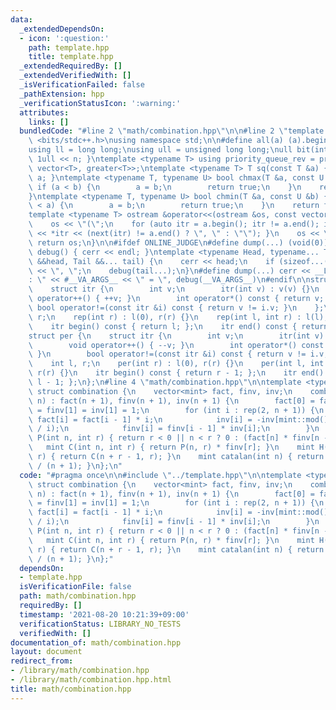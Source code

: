 ```yaml
---
data:
  _extendedDependsOn:
  - icon: ':question:'
    path: template.hpp
    title: template.hpp
  _extendedRequiredBy: []
  _extendedVerifiedWith: []
  _isVerificationFailed: false
  _pathExtension: hpp
  _verificationStatusIcon: ':warning:'
  attributes:
    links: []
  bundledCode: "#line 2 \"math/combination.hpp\"\n\n#line 2 \"template.hpp\"\n\n#include\
    \ <bits/stdc++.h>\nusing namespace std;\n\n#define all(a) (a).begin(), (a).end()\n\
    using ll = long long;\nusing ull = unsigned long long;\null bit(int n) { return\
    \ 1ull << n; }\ntemplate <typename T> using priority_queue_rev = priority_queue<T,\
    \ vector<T>, greater<T>>;\ntemplate <typename T> T sq(const T &a) { return a *\
    \ a; }\ntemplate <typename T, typename U> bool chmax(T &a, const U &b) {\n   \
    \ if (a < b) {\n        a = b;\n        return true;\n    }\n    return false;\n\
    }\ntemplate <typename T, typename U> bool chmin(T &a, const U &b) {\n    if (b\
    \ < a) {\n        a = b;\n        return true;\n    }\n    return false;\n}\n\
    template <typename T> ostream &operator<<(ostream &os, const vector<T> &a) {\n\
    \    os << \"(\";\n    for (auto itr = a.begin(); itr != a.end(); itr++) { os\
    \ << *itr << (next(itr) != a.end() ? \", \" : \"\"); }\n    os << \")\";\n   \
    \ return os;\n}\n\n#ifdef ONLINE_JUDGE\n#define dump(...) (void(0))\n#else\nvoid\
    \ debug() { cerr << endl; }\ntemplate <typename Head, typename... Tail> void debug(Head\
    \ &&head, Tail &&... tail) {\n    cerr << head;\n    if (sizeof...(Tail)) cerr\
    \ << \", \";\n    debug(tail...);\n}\n#define dump(...) cerr << __LINE__ << \"\
    : \" << #__VA_ARGS__ << \" = \", debug(__VA_ARGS__)\n#endif\n\nstruct rep {\n\
    \    struct itr {\n        int v;\n        itr(int v) : v(v) {}\n        void\
    \ operator++() { ++v; }\n        int operator*() const { return v; }\n       \
    \ bool operator!=(const itr &i) const { return v != i.v; }\n    };\n    int l,\
    \ r;\n    rep(int r) : l(0), r(r) {}\n    rep(int l, int r) : l(l), r(r) {}\n\
    \    itr begin() const { return l; };\n    itr end() const { return r; };\n};\n\
    struct per {\n    struct itr {\n        int v;\n        itr(int v) : v(v) {}\n\
    \        void operator++() { --v; }\n        int operator*() const { return v;\
    \ }\n        bool operator!=(const itr &i) const { return v != i.v; }\n    };\n\
    \    int l, r;\n    per(int r) : l(0), r(r) {}\n    per(int l, int r) : l(l),\
    \ r(r) {}\n    itr begin() const { return r - 1; };\n    itr end() const { return\
    \ l - 1; };\n};\n#line 4 \"math/combination.hpp\"\n\ntemplate <typename mint>\
    \ struct combination {\n    vector<mint> fact, finv, inv;\n    combination(int\
    \ n) : fact(n + 1), finv(n + 1), inv(n + 1) {\n        fact[0] = fact[1] = finv[0]\
    \ = finv[1] = inv[1] = 1;\n        for (int i : rep(2, n + 1)) {\n           \
    \ fact[i] = fact[i - 1] * i;\n            inv[i] = -inv[mint::mod() % i] * (mint::mod()\
    \ / i);\n            finv[i] = finv[i - 1] * inv[i];\n        }\n    }\n    mint\
    \ P(int n, int r) { return r < 0 || n < r ? 0 : (fact[n] * finv[n - r]); }\n \
    \   mint C(int n, int r) { return P(n, r) * finv[r]; }\n    mint H(int n, int\
    \ r) { return C(n + r - 1, r); }\n    mint catalan(int n) { return C(2 * n, n)\
    \ / (n + 1); }\n};\n"
  code: "#pragma once\n\n#include \"../template.hpp\"\n\ntemplate <typename mint>\
    \ struct combination {\n    vector<mint> fact, finv, inv;\n    combination(int\
    \ n) : fact(n + 1), finv(n + 1), inv(n + 1) {\n        fact[0] = fact[1] = finv[0]\
    \ = finv[1] = inv[1] = 1;\n        for (int i : rep(2, n + 1)) {\n           \
    \ fact[i] = fact[i - 1] * i;\n            inv[i] = -inv[mint::mod() % i] * (mint::mod()\
    \ / i);\n            finv[i] = finv[i - 1] * inv[i];\n        }\n    }\n    mint\
    \ P(int n, int r) { return r < 0 || n < r ? 0 : (fact[n] * finv[n - r]); }\n \
    \   mint C(int n, int r) { return P(n, r) * finv[r]; }\n    mint H(int n, int\
    \ r) { return C(n + r - 1, r); }\n    mint catalan(int n) { return C(2 * n, n)\
    \ / (n + 1); }\n};"
  dependsOn:
  - template.hpp
  isVerificationFile: false
  path: math/combination.hpp
  requiredBy: []
  timestamp: '2021-08-20 10:21:39+09:00'
  verificationStatus: LIBRARY_NO_TESTS
  verifiedWith: []
documentation_of: math/combination.hpp
layout: document
redirect_from:
- /library/math/combination.hpp
- /library/math/combination.hpp.html
title: math/combination.hpp
---
```


